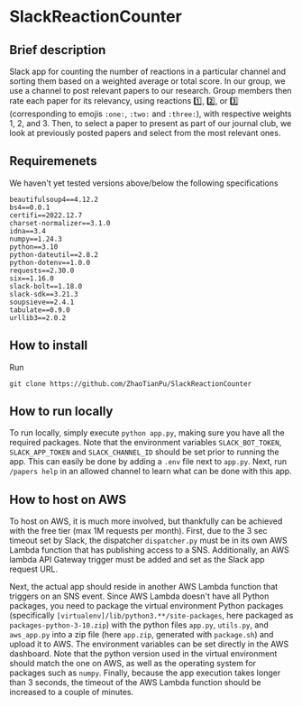 # SlackReactionCounter
## Brief description
Slack app for counting the number of reactions in a particular channel and sorting them based on a weighted average or total score. In our group, we use a channel to post relevant papers to our research. Group members then rate each paper for its relevancy, using reactions :one:, :two:, or :three: (corresponding to emojis `:one:`, `:two:` and `:three:`), with respective weights 1, 2, and 3. Then, to select a paper to present as part of our journal club, we look at previously posted papers and select from the most relevant ones.
## Requiremenets
We haven't yet tested versions above/below the following specifications
```
beautifulsoup4==4.12.2
bs4==0.0.1
certifi==2022.12.7
charset-normalizer==3.1.0
idna==3.4
numpy==1.24.3
python==3.10
python-dateutil==2.8.2
python-dotenv==1.0.0
requests==2.30.0
six==1.16.0
slack-bolt==1.18.0
slack-sdk==3.21.3
soupsieve==2.4.1
tabulate==0.9.0
urllib3==2.0.2
```
## How to install
Run
```
git clone https://github.com/ZhaoTianPu/SlackReactionCounter
```
## How to run locally
To run locally, simply execute `python app.py`, making sure you have all the required packages. Note that the environment variables `SLACK_BOT_TOKEN`, `SLACK_APP_TOKEN` and `SLACK_CHANNEL_ID` should be set prior to running the app. This can easily be done by adding a `.env` file next to `app.py`. Next, run `/papers help` in an allowed channel to learn what can be done with this app.
## How to host on AWS
To host on AWS, it is much more involved, but thankfully can be achieved with the free tier (max 1M requests per month). First, due to the 3 sec timeout set by Slack, the dispatcher `dispatcher.py` must be in its own AWS Lambda function that has publishing access to a SNS. Additionally, an AWS lambda API Gateway trigger must be added and set as the Slack app request URL.

Next, the actual app should reside in another AWS Lambda function that triggers on an SNS event. Since AWS Lambda doesn't have all Python packages, you need to package the virtual environment Python packages (specifically `[virtualenv]/lib/python3.**/site-packages`, here packaged as `packages-python-3-10.zip`) with the python files `app.py`, `utils.py`, and `aws_app.py` into a zip file (here `app.zip`, generated with `package.sh`) and upload it to AWS. The environment variables can be set directly in the AWS dashboard. Note that the python version used in the virtual environment should match the one on AWS, as well as the operating system for packages such as `numpy`. Finally, because the app execution takes longer than 3 seconds, the timeout of the AWS Lambda function should be increased to a couple of minutes.  